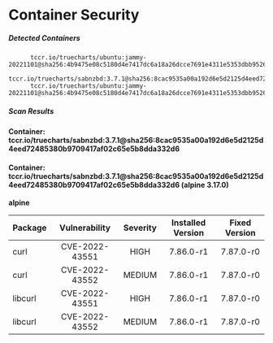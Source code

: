 # Container Security

##### Detected Containers

          tccr.io/truecharts/ubuntu:jammy-20221101@sha256:4b9475e08c5180d4e7417dc6a18a26dcce7691e4311e5353dbb952645c5ff43f
          tccr.io/truecharts/sabnzbd:3.7.1@sha256:8cac9535a00a192d6e5d2125d4eed72485380b9709417af02c65e5b8dda332d6
          tccr.io/truecharts/ubuntu:jammy-20221101@sha256:4b9475e08c5180d4e7417dc6a18a26dcce7691e4311e5353dbb952645c5ff43f

##### Scan Results

**Container: tccr.io/truecharts/sabnzbd:3.7.1@sha256:8cac9535a00a192d6e5d2125d4eed72485380b9709417af02c65e5b8dda332d6**

#### Container: tccr.io/truecharts/sabnzbd:3.7.1@sha256:8cac9535a00a192d6e5d2125d4eed72485380b9709417af02c65e5b8dda332d6 (alpine 3.17.0)
    

**alpine**

      
| Package         |    Vulnerability   |   Severity  |  Installed Version | Fixed Version |
|:----------------|:------------------:|:-----------:|:------------------:|:-------------:|
| curl         |    CVE-2022-43551   |   HIGH  |  7.86.0-r1 | 7.87.0-r0 |
| curl         |    CVE-2022-43552   |   MEDIUM  |  7.86.0-r1 | 7.87.0-r0 |
| libcurl         |    CVE-2022-43551   |   HIGH  |  7.86.0-r1 | 7.87.0-r0 |
| libcurl         |    CVE-2022-43552   |   MEDIUM  |  7.86.0-r1 | 7.87.0-r0 |

